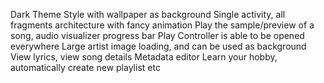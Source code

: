 Dark Theme Style with wallpaper as background
Single activity, all fragments architecture with fancy animation
Play the sample/preview of a song, audio visualizer progress bar
Play Controller is able to be opened everywhere
Large artist image loading, and can be used as background
View lyrics, view song details
Metadata editor
Learn your hobby, automatically create new playlist
etc